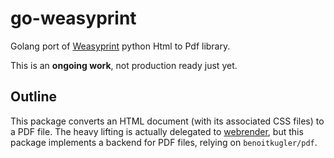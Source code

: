 # go-weasyprint

Golang port of [Weasyprint](https://github.com/Kozea/WeasyPrint) python Html to Pdf library.

This is an **ongoing work**, not production ready just yet.

## Outline

This package converts an HTML document (with its associated CSS files) to a PDF file.
The heavy lifting is actually delegated to [webrender](github.com/benoitkugler/webrender), but this package implements a backend for PDF files, relying on `benoitkugler/pdf`.
